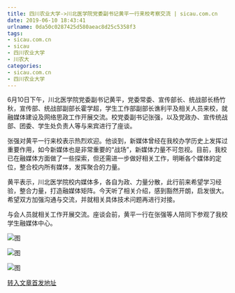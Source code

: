 ```yaml
---
title: 四川农业大学->川北医学院党委副书记黄平一行来校考察交流 | sicau.com.cn
date: 2019-06-10 18:43:41
urlname: 0da50c0287425d580aeac8d25c5358f3
tags: 
- sicau.com.cn
- sicau
- 四川农业大学
- 川农大
categories:
- sicau.com.cn
- 四川农业大学
---
```



6月10日下午，川北医学院党委副书记黄平，党委常委、宣传部长、统战部长杨竹秋，宣传部、统战部副部长霍学超，学生工作部副部长谯利平及相关人员来校，就融媒体建设及网络思政工作开展交流。校党委副书记张强，以及党政办、宣传统战部、团委、学生处负责人等与来宾进行了座谈。

张强对黄平一行来校表示热烈欢迎。他谈到，新媒体曾经在我校办学历史上发挥过重要作用，如今新媒体也是非常重要的“战场”，新媒体力量不可忽视。目前，我校已在融媒体方面做了一些探索，但还需进一步做好相关工作，明晰各个媒体的定位，整合校内所有媒体，发挥聚合的力量。

黄平表示，川北医学院校内媒体多，各自为政、力量分散，此行前来希望学习经验，整合力量，打造融媒体矩阵。今天听了相关介绍，感到豁然开朗，启发很大。希望双方加强沟通与交流，并就相关具体技术问题再进行对接。

与会人员就相关工作开展交流。座谈会前，黄平一行在张强等人陪同下参观了我校学生融媒体中心。



![图](https://news.sicau.edu.cn/__local/D/4D/BD/027E39BB9A8541E23D1C1816A8D_EA5AF896_16D71.jpg)

![图](https://news.sicau.edu.cn/__local/E/CF/AE/7287B4BE885C4A60743883DBEBD_F61BE539_11315.jpg)

![图](https://news.sicau.edu.cn/__local/B/4C/DF/4C747BB6714501DCB1FC9D9E0F4_C6C4C6E1_159F7.jpg)

[转入文章首发地址](https://news.sicau.edu.cn/info/1078/51997.htm)